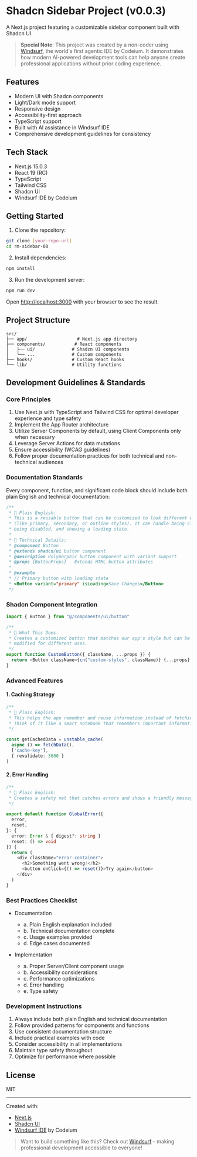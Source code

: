 # Shadcn Sidebar Project (v0.0.3)

A Next.js project featuring a customizable sidebar component built with Shadcn UI.

> **Special Note**: This project was created by a non-coder using [Windsurf](https://codeium.com/windsurf), the world's first agentic IDE by Codeium. It demonstrates how modern AI-powered development tools can help anyone create professional applications without prior coding experience.

## Features

- Modern UI with Shadcn components
- Light/Dark mode support
- Responsive design
- Accessibility-first approach
- TypeScript support
- Built with AI assistance in Windsurf IDE
- Comprehensive development guidelines for consistency

## Tech Stack

- Next.js 15.0.3
- React 19 (RC)
- TypeScript
- Tailwind CSS
- Shadcn UI
- Windsurf IDE by Codeium

## Getting Started

1. Clone the repository:
```bash
git clone [your-repo-url]
cd rm-sidebar-08
```

2. Install dependencies:
```bash
npm install
```

3. Run the development server:
```bash
npm run dev
```

Open [http://localhost:3000](http://localhost:3000) with your browser to see the result.

## Project Structure

```
src/
├── app/                   # Next.js app directory
├── components/           # React components
│   ├── ui/              # Shadcn UI components
│   └── ...              # Custom components
├── hooks/               # Custom React hooks
└── lib/                 # Utility functions
```

## Development Guidelines & Standards

### Core Principles

1. Use Next.js with TypeScript and Tailwind CSS for optimal developer experience and type safety
2. Implement the App Router architecture
3. Utilize Server Components by default, using Client Components only when necessary
4. Leverage Server Actions for data mutations
5. Ensure accessibility (WCAG guidelines)
6. Follow proper documentation practices for both technical and non-technical audiences

### Documentation Standards

Every component, function, and significant code block should include both plain English and technical documentation:

```typescript
/**
 * 👥 Plain English:
 * This is a reusable button that can be customized to look different ways
 * (like primary, secondary, or outline styles). It can handle being clicked,
 * being disabled, and showing a loading state.
 * 
 * 🔧 Technical Details:
 * @component Button
 * @extends shadcn/ui button component
 * @description Polymorphic button component with variant support
 * @props {ButtonProps} - Extends HTML button attributes
 * 
 * @example
 * // Primary button with loading state
 * <Button variant="primary" isLoading>Save Changes</Button>
 */
```

### Shadcn Component Integration

```typescript
import { Button } from "@/components/ui/button"

/**
 * 👥 What This Does:
 * Creates a customized button that matches our app's style but can be
 * modified for different uses.
 */
export function CustomButton({ className, ...props }) {
  return <Button className={cn("custom-styles", className)} {...props} />
}
```

### Advanced Features

#### 1. Caching Strategy
```typescript
/**
 * 👥 Plain English:
 * This helps the app remember and reuse information instead of fetching it every time.
 * Think of it like a smart notebook that remembers important information.
 */

const getCachedData = unstable_cache(
  async () => fetchData(),
  ['cache-key'],
  { revalidate: 3600 }
)
```

#### 2. Error Handling
```typescript
/**
 * 👥 Plain English:
 * Creates a safety net that catches errors and shows a friendly message.
 */

export default function GlobalError({
  error,
  reset,
}: {
  error: Error & { digest?: string }
  reset: () => void
}) {
  return (
    <div className="error-container">
      <h2>Something went wrong!</h2>
      <button onClick={() => reset()}>Try again</button>
    </div>
  )
}
```

### Best Practices Checklist

* Documentation
  * a. Plain English explanation included
  * b. Technical documentation complete
  * c. Usage examples provided
  * d. Edge cases documented

* Implementation
  * a. Proper Server/Client component usage
  * b. Accessibility considerations
  * c. Performance optimizations
  * d. Error handling
  * e. Type safety

### Development Instructions

1. Always include both plain English and technical documentation
2. Follow provided patterns for components and functions
3. Use consistent documentation structure
4. Include practical examples with code
5. Consider accessibility in all implementations
6. Maintain type safety throughout
7. Optimize for performance where possible

## License

MIT

---
Created with:
- [Next.js](https://nextjs.org)
- [Shadcn UI](https://ui.shadcn.com/)
- [Windsurf IDE](https://codeium.com/windsurf) by Codeium

> Want to build something like this? Check out [Windsurf](https://codeium.com/windsurf) - making professional development accessible to everyone!